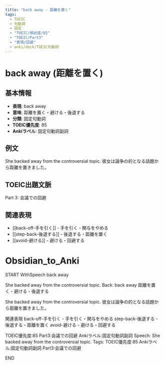 ```yaml
---
title: "back away - 距離を置く"
tags:
  - TOEIC
  - 句動詞
  - 固定
  - "TOEIC/頻出度/85"
  - "TOEIC/Part3"
  - "表現/回避"
  - anki/deck/TOEIC句動詞
---
```


# back away (距離を置く)

## 基本情報
- **表現**: back away
- **意味**: 距離を置く・避ける・後退する
- **分類**: 固定句動詞
- **TOEIC優先度**: 85
- **Ankiラベル**: 固定句動詞副詞

## 例文
She backed away from the controversial topic.
彼女は論争の的となる話題から距離を置きました。

## TOEIC出題文脈
Part 3: 会議での回避

## 関連表現
- [[back-off-手を引く]] - 手を引く・関与をやめる
- [[step-back-後退する]] - 後退する・距離を置く
- [[avoid-避ける]] - 避ける・回避する

# Obsidian_to_Anki
START
WithSpeech
back away

She backed away from the controversial topic.
Back: 
back away
距離を置く・避ける・後退する

She backed away from the controversial topic.
彼女は論争の的となる話題から距離を置きました。

関連表現
back-off-手を引く - 手を引く・関与をやめる
step-back-後退する - 後退する・距離を置く
avoid-避ける - 避ける・回避する

TOEIC優先度:85
Part3:会議での回避
Ankiラベル:固定句動詞副詞
Speech: She backed away from the controversial topic.
Tags: TOEIC優先度:85 Ankiラベル:固定句動詞副詞 Part3:会議での回避
<!--ID: 1750466418255-->
END 